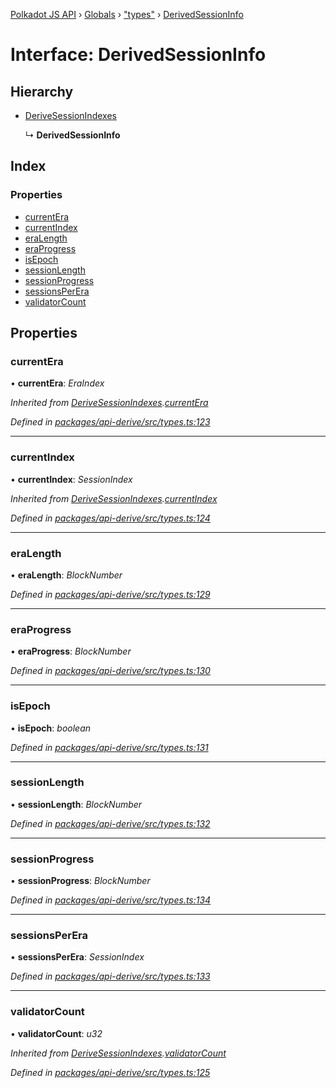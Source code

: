 [Polkadot JS API](../README.md) › [Globals](../globals.md) › ["types"](../modules/_types_.md) › [DerivedSessionInfo](_types_.derivedsessioninfo.md)

# Interface: DerivedSessionInfo

## Hierarchy

* [DeriveSessionIndexes](_types_.derivesessionindexes.md)

  ↳ **DerivedSessionInfo**

## Index

### Properties

* [currentEra](_types_.derivedsessioninfo.md#currentera)
* [currentIndex](_types_.derivedsessioninfo.md#currentindex)
* [eraLength](_types_.derivedsessioninfo.md#eralength)
* [eraProgress](_types_.derivedsessioninfo.md#eraprogress)
* [isEpoch](_types_.derivedsessioninfo.md#isepoch)
* [sessionLength](_types_.derivedsessioninfo.md#sessionlength)
* [sessionProgress](_types_.derivedsessioninfo.md#sessionprogress)
* [sessionsPerEra](_types_.derivedsessioninfo.md#sessionsperera)
* [validatorCount](_types_.derivedsessioninfo.md#validatorcount)

## Properties

###  currentEra

• **currentEra**: *EraIndex*

*Inherited from [DeriveSessionIndexes](_types_.derivesessionindexes.md).[currentEra](_types_.derivesessionindexes.md#currentera)*

*Defined in [packages/api-derive/src/types.ts:123](https://github.com/polkadot-js/api/blob/b1a657d68/packages/api-derive/src/types.ts#L123)*

___

###  currentIndex

• **currentIndex**: *SessionIndex*

*Inherited from [DeriveSessionIndexes](_types_.derivesessionindexes.md).[currentIndex](_types_.derivesessionindexes.md#currentindex)*

*Defined in [packages/api-derive/src/types.ts:124](https://github.com/polkadot-js/api/blob/b1a657d68/packages/api-derive/src/types.ts#L124)*

___

###  eraLength

• **eraLength**: *BlockNumber*

*Defined in [packages/api-derive/src/types.ts:129](https://github.com/polkadot-js/api/blob/b1a657d68/packages/api-derive/src/types.ts#L129)*

___

###  eraProgress

• **eraProgress**: *BlockNumber*

*Defined in [packages/api-derive/src/types.ts:130](https://github.com/polkadot-js/api/blob/b1a657d68/packages/api-derive/src/types.ts#L130)*

___

###  isEpoch

• **isEpoch**: *boolean*

*Defined in [packages/api-derive/src/types.ts:131](https://github.com/polkadot-js/api/blob/b1a657d68/packages/api-derive/src/types.ts#L131)*

___

###  sessionLength

• **sessionLength**: *BlockNumber*

*Defined in [packages/api-derive/src/types.ts:132](https://github.com/polkadot-js/api/blob/b1a657d68/packages/api-derive/src/types.ts#L132)*

___

###  sessionProgress

• **sessionProgress**: *BlockNumber*

*Defined in [packages/api-derive/src/types.ts:134](https://github.com/polkadot-js/api/blob/b1a657d68/packages/api-derive/src/types.ts#L134)*

___

###  sessionsPerEra

• **sessionsPerEra**: *SessionIndex*

*Defined in [packages/api-derive/src/types.ts:133](https://github.com/polkadot-js/api/blob/b1a657d68/packages/api-derive/src/types.ts#L133)*

___

###  validatorCount

• **validatorCount**: *u32*

*Inherited from [DeriveSessionIndexes](_types_.derivesessionindexes.md).[validatorCount](_types_.derivesessionindexes.md#validatorcount)*

*Defined in [packages/api-derive/src/types.ts:125](https://github.com/polkadot-js/api/blob/b1a657d68/packages/api-derive/src/types.ts#L125)*
